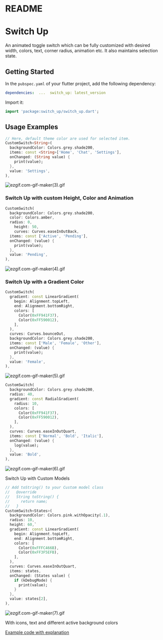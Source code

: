 # README

# Switch Up

An animated toggle switch which can be fully customized with desired width, colors, text, corner radius, animation etc. It also maintains selection state.

## Getting Started

In the `pubspec.yaml` of your flutter project, add the following dependency:

```yaml
dependencies:  ...  switch_up: latest_version
```

Import it:

```dart
import 'package:switch_up/switch_up.dart';
```

## Usage Examples

```dart
// Here, default theme color are used for selected item.
CustomSwitch<String>(
  backgroundColor: Colors.grey.shade200,
  items: const <String>['Home', 'Chat', 'Settings'],
  onChanged: (String value) {
    print(value);
  },
  value: 'Settings',
),
```

![ezgif.com-gif-maker(3).gif](https://github.com/ketan-glitch/switch_up/tree/master/assets/1.gif)

### Switch Up with custom Height, Color and Animation

```dart
CustomSwitch(
  backgroundColor: Colors.grey.shade200,
  color: Colors.amber,
  radius: 0,
	height: 50,
	curves: Curves.easeInOutBack,
  items: const ['Active', 'Pending'],
  onChanged: (value) {
    print(value);
  },
  value: 'Pending',
),
```

![ezgif.com-gif-maker(4).gif](https://github.com/ketan-glitch/switch_up/tree/master/assets/2.gif)

### Switch Up with a Gradient Color

```dart
CustomSwitch(
  gradient: const LinearGradient(
    begin: Alignment.topLeft,
    end: Alignment.bottomRight,
    colors: [
      Color(0xFF941F37),
      Color(0xFF590012),
    ],
  ),
  curves: Curves.bounceOut,
  backgroundColor: Colors.grey.shade200,
  items: const ['Male', 'Female', 'Other'],
  onChanged: (value) {
    print(value);
  },
  value: 'Female',
),
```

![ezgif.com-gif-maker(5).gif](https://github.com/ketan-glitch/switch_up/tree/master/assets/3.gif)

```dart
CustomSwitch(
  backgroundColor: Colors.grey.shade200,
  radius: 40,
  gradient: const RadialGradient(
    radius: 10,
    colors: [
      Color(0xFF941F37),
      Color(0xFF590012),
    ],
  ),
  curves: Curves.easeInOutQuart,
  items: const ['Normal', 'Bold', 'Italic'],
  onChanged: (value) {
    log(value);
  },
  value: 'Bold',
),
```

![ezgif.com-gif-maker(6).gif](https://github.com/ketan-glitch/switch_up/tree/master/assets/4.gif)

Switch Up with Custom Models

```dart
// Add toString() to your Custom model class
//   @override
//   String toString() {
//     return name;
//   } 
CustomSwitch<States>(
  backgroundColor: Colors.pink.withOpacity(.1),
  radius: 10,
  height: 60,`
  gradient: const LinearGradient(
    begin: Alignment.topLeft,
    end: Alignment.bottomRight,
    colors: [
      Color(0xFFFC466B),
      Color(0xFF3F5EFB),
    ],
  ),
  curves: Curves.easeInOutQuart,
  items: states,
  onChanged: (States value) {
    if (kDebugMode) {
      print(value);
    }
  },
  value: states[2],
),

```

![ezgif.com-gif-maker(7).gif](https://github.com/ketan-glitch/switch_up/tree/master/assets/5.gif)

With icons, text and different active background colors

[Example code with explanation](https://github.com/ketan-glitch/switch_up/tree/master/example)